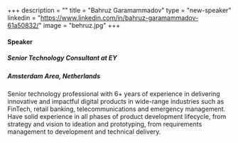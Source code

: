 +++
description = ""
title = "Bahruz Garamammadov"
type = "new-speaker"
linkedin = "https://www.linkedin.com/in/bahruz-garamammadov-61a50832/"
image = "behruz.jpg"
+++
#### Speaker

##### Senior Technology Consultant at EY
##### Amsterdam Area, Netherlands

Senior technology professional with 6+ years of experience in delivering innovative and impactful digital
products in wide-range industries such as FinTech, retail banking, telecommunications and emergency
management. Have solid experience in all phases of product development lifecycle, from strategy and
vision to ideation and prototyping, from requirements management to development and technical
delivery.